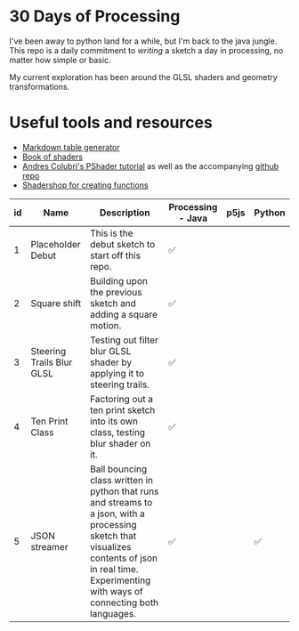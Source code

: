 # 30 Days of Processing

I've been away to python land for a while, but I'm back to the java jungle. This repo is a daily commitment to *writing* a sketch a day in processing, no matter how simple or basic. 

My current exploration has been around the GLSL shaders and geometry transformations.

# Useful tools and resources
- [Markdown table generator](https://www.tablesgenerator.com/markdown_tables#)
- [Book of shaders](http://thebookofshaders.com/)
- [Andres Colubri's PShader tutorial](https://processing.org/tutorials/pshader/) as well as the accompanying [github repo](https://github.com/codeanticode/pshader-tutorials)
- [Shadershop for creating functions](http://tobyschachman.com/Shadershop/)

| id | **Name**                  | **Description**                                                                                                                                                                                      | **Processing - Java** | **p5js** | **Python**         |
|----|---------------------------|------------------------------------------------------------------------------------------------------------------------------------------------------------------------------------------------------|-----------------------|----------|--------------------|
| 1  | Placeholder Debut         | This is the debut sketch to start off this repo.                                                                                                                                                     | :white_check_mark:    |          |                    |
| 2  | Square shift              | Building upon the previous sketch and adding a square motion.                                                                                                                                        | :white_check_mark:    |          |                    |
| 3  | Steering Trails Blur GLSL | Testing out filter blur GLSL shader by applying it to steering trails.                                                                                                                               | :white_check_mark:    |          |                    |
| 4  | Ten Print Class           | Factoring out a ten print sketch into its own class, testing blur shader on it.                                                                                                                      | :white_check_mark:    |          |                    |
| 5  | JSON streamer             | Ball bouncing class written in python that runs and streams to a json, with a processing sketch that visualizes contents of json in real time. Experimenting with ways of connecting both languages. | :white_check_mark:    |          | :white_check_mark: |
